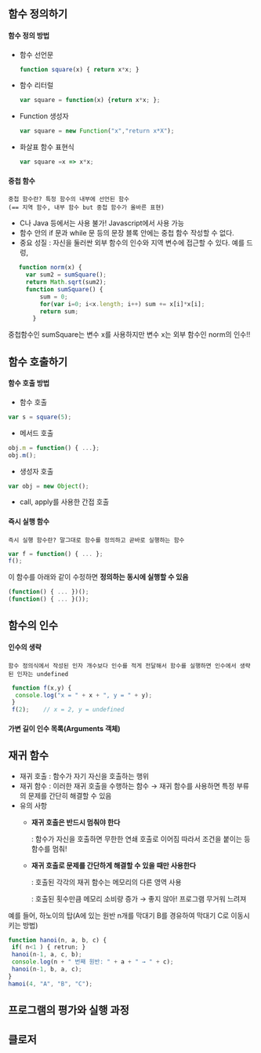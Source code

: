 ## 함수 정의하기
  
  #### 함수 정의 방법
  * 함수 선언문
      ```javascript
      function square(x) { return x*x; }
      ```
  * 함수 리터럴
     ```javascript
     var square = function(x) {return x*x; };
      ``` 
 * Function 생성자
   ```javascript
   var square = new Function("x","return x*X");
      ```
  * 화살표 함수 표현식 
     ```javascript
     var square =x => x*x; 
     ```
  #### 중첩 함수
    중첩 함수란? 특정 함수의 내부에 선언된 함수
    (== 지역 함수, 내부 함수 but 중첩 함수가 올바른 표현)
   * C나 Java 등에서는 사용 불가! Javascript에서 사용 가능
   * 함수 안의 if 문과 while 문 등의 문장 블록 안에는 중첩 함수 작성할 수 없다. 
   * 중요 성질 : 자신을 둘러싼 외부 함수의 인수와 지역 변수에 접근할 수 있다. 
예를 드렁,

 ```javascript
    function norm(x) {
      var sum2 = sumSquare();
      return Math.sqrt(sum2);
      function sumSquare() {
          sum = 0;
          for(var i=0; i<x.length; i++) sum += x[i]*x[i];
          return sum;
        }
 ```
 중첩함수인 sumSquare는 변수 x를 사용하지만 변수 x는 외부 함수인 norm의 인수!!
## 함수 호출하기
#### 함수 호출 방법
 * 함수 호출
  ```javascript
  var s = square(5);
  ```
 * 메서드 호출
  ```javascript
  obj.m = function() { ...};
  obj.m();
  ```
 * 생성자 호출
  ```javascript
  var obj = new Object();
  ```
 * call, apply를 사용한 간접 호출

 #### 즉시 실행 함수
    즉시 실행 함수란? 말그대로 함수를 정의하고 곧바로 실행하는 함수
  ```javascript
  var f = function() { ... };
  f();
  ```
  이 함수를 아래와 같이 수정하면 **정의하는 동시에 실행할 수 있음**
  ```javascript
  (function() { ... })();
  (function() { ... }());
  ```

## 함수의 인수
  #### 인수의 생략
    함수 정의식에서 작성된 인자 개수보다 인수를 적게 전달해서 함수를 실행하면 인수에서 생략된 인자는 undefined
 ```javascript
  function f(x,y) {
   console.log("x = " + x + ", y = " + y);
  }
  f(2);    // x = 2, y = undefined  
 ```
  
  #### 가변 길이 인수 목록(Arguments 객체)

## 재귀 함수
  * 재귀 호출 : 함수가 자기 자신을 호출하는 행위
  * 재귀 함수 : 이러한 재귀 호출을 수행하는 함수
     → 재귀 함수를 사용하면 특정 부류의 문제를 간단히 해결할 수 있음
  * 유의 사항
    - **재귀 호출은 반드시 멈춰야 한다**
    
         : 함수가 자신을 호출하면 무한한 연쇄 호출로 이어짐 따라서 조건을 붙이는 등 함수를 멈춰!
    - **재귀 호출로 문제를 간단하게 해결할 수 있을 때만 사용한다**
    
         : 호출된 각각의 재귀 함수는 메모리의 다른 영역 사용
         
         : 호출된 횟수만큼 메모리 소비량 증가 → 좋지 않아! 프로그램 무거워 느려져
         
예를 들어, 하노이의 탑(A에 있는 원반 n개를 막대기 B를 경유하여 막대기 C로 이동시키는 방법) 
   ```javascript
   function hanoi(n, a, b, c) {
    if( n<1 ) { retrun; }
    hanoi(n-1, a, c, b);
    console.log(n + " 번째 원반: " + a + " → " + c);
    hanoi(n-1, b, a, c);
  }
  hamoi(4, "A", "B", "C");
   ```

## 프로그램의 평가와 실행 과정

## 클로저
